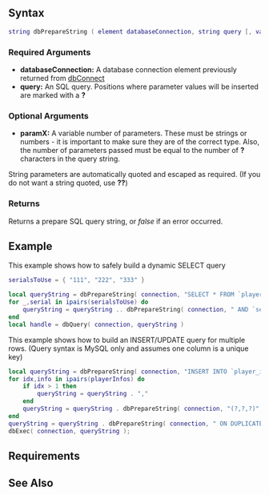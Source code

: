 Syntax
------

``` lua
string dbPrepareString ( element databaseConnection, string query [, var param1 [, var param2 ...]] )
```

### Required Arguments

-   **databaseConnection:** A database connection element previously returned from [dbConnect](/docs/dbconnect.md "wikilink")
-   **query:** An SQL query. Positions where parameter values will be inserted are marked with a **?**

### Optional Arguments

-   **paramX:** A variable number of parameters. These must be strings or numbers - it is important to make sure they are of the correct type. Also, the number of parameters passed must be equal to the number of **?** characters in the query string.

String parameters are automatically quoted and escaped as required. (If you do not want a string quoted, use **??**)

### Returns

Returns a prepare SQL query string, or *false* if an error occurred.

Example
-------

This example shows how to safely build a dynamic SELECT query

``` lua
serialsToUse = { "111", "222", "333" }

local queryString = dbPrepareString( connection, "SELECT * FROM `player_info` WHERE true" )
for _,serial in ipairs(serialsToUse) do
    queryString = queryString .. dbPrepareString( connection, " AND `serial`=?", serial )
end
local handle = dbQuery( connection, queryString )
```

This example shows how to build an INSERT/UPDATE query for multiple rows. (Query syntax is MySQL only and assumes one column is a unique key)

``` lua
local queryString = dbPrepareString( connection, "INSERT INTO `player_info` (name,serial,ispoopoohead) VALUES " )
for idx,info in ipairs(playerInfos) do
    if idx > 1 then
        queryString = queryString . ","
    end
    queryString = queryString . dbPrepareString( connection, "(?,?,?)", info.name, info.serial, info.ispoopoohead )
end
queryString = queryString . dbPrepareString( connection, " ON DUPLICATE KEY UPDATE name=VALUES(name),serial=VALUES(serial),ispoopoohead=VALUES(ispoopoohead) " )
dbExec( connection, queryString );
```

Requirements
------------

See Also
--------
